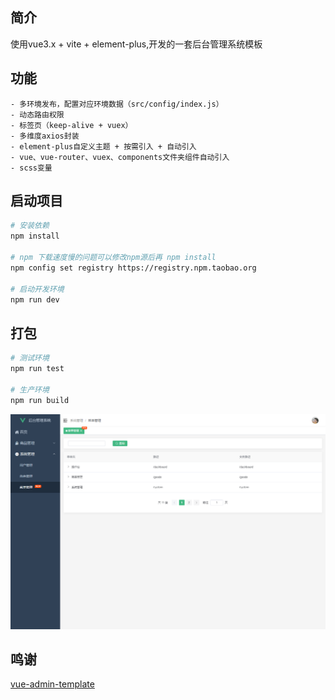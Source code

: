## 简介

使用vue3.x + vite + element-plus,开发的一套后台管理系统模板

## 功能

```
- 多环境发布，配置对应环境数据（src/config/index.js）
- 动态路由权限
- 标签页（keep-alive + vuex）
- 多维度axios封装
- element-plus自定义主题 + 按需引入 + 自动引入
- vue、vue-router、vuex、components文件夹组件自动引入
- scss变量
```

## 启动项目

```bash
# 安装依赖
npm install

# npm 下载速度慢的问题可以修改npm源后再 npm install
npm config set registry https://registry.npm.taobao.org

# 启动开发环境
npm run dev
```

## 打包

```bash
# 测试环境
npm run test

# 生产环境
npm run build
```
![系统](20220210153948.png)

## 鸣谢
[vue-admin-template](https://github.com/PanJiaChen/vue-admin-template)